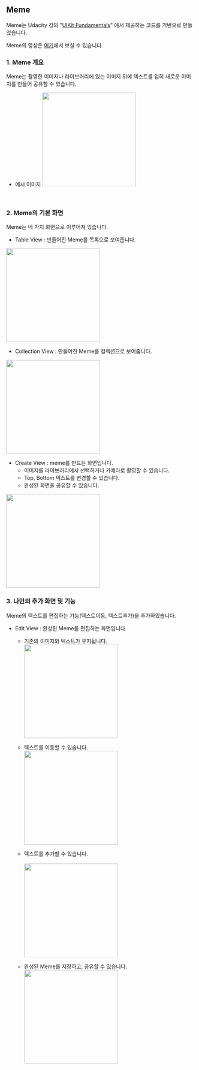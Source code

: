 ## Meme

Meme는 Udacity 강의 "[UIKit Fundamentals](https://classroom.udacity.com/courses/ud788/lessons/3499758725/concepts/36175187290923#)" 에서 제공하는 코드를 기반으로 만들었습니다.


Meme의 영상은 [여기]()에서 보실 수 있습니다.
<br />

### 1. Meme 개요
Meme는 촬영한 이미지나 라이브러리에 있는 이미지 위에 텍스트를 입혀 새로운 이미지를 만들어 공유할 수 있습니다.

* 예시 이미지
<img src="/img/meme.png" width="250"></img>
<br />

### 2. Meme의 기본 화면
Meme는  네 가지 화면으로 이루어져 있습니다.
* Table View : 만들어진 Meme를 목록으로 보여줍니다.

<img src="/img/meme_table.png" width="250"></img>

* Collection View : 만들어진 Meme를 컬렉션으로 보여줍니다.

<img src="/img/meme_collection.png" width="250"></img>

* Create View : meme를 만드는 화면입니다.
  - 이미지를 라이브러리에서 선택하거나 카메라로 촬영할 수 있습니다.
  - Top, Bottom 텍스트를 변경할 수 있습니다.
  - 완성된 화면을 공유할 수 있습니다.

<img src="/img/meme_create.png" width="250"></img>
<br />

### 3. 나만의 추가 화면 및 기능
Meme의 텍스트를 편집하는 기능(텍스트이동, 텍스트추가)을 추가하였습니다.

* Edit View : 완성된 Meme를 편집하는 화면입니다.
  - 기존의 이미지와 텍스트가 유지됩니다. <br />
  <img src="/img/edit.png" width="250"></img>

  - 텍스트를 이동할 수 있습니다. <br />
  <img src="/img/text_move.png" width="250"></img>

  - 텍스트를 추가할 수 있습니다. <br />  
    <img src="/img/text_add.png" width="250"></img>

  - 완성된 Meme를 저장하고, 공유할 수 있습니다. <br />
  <img src="/img/share.png" width="250"></img>
  <br />
